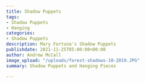 ```yaml
---
title: Shadow Puppets
tags:
- Shadow Puppets
- Hanging
categories:
- Shadow Puppets
description: Mary Fortuna's Shadow Puppets
publishdate: 2021-11-25T05:00:00+00:00
author: Andrew McCall
image_upload: "/uploads/forest-shadows-10-2019.JPG"
summary: Shadow Puppets and Hanging Pieces

---
```

